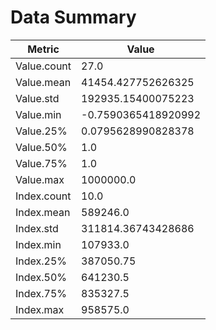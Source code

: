 # Data Summary
|Metric|Value|
|---|---|
|Value.count|27.0|
|Value.mean|41454.427752626325|
|Value.std|192935.15400075223|
|Value.min|-0.7590365418920992|
|Value.25%|0.0795628990828378|
|Value.50%|1.0|
|Value.75%|1.0|
|Value.max|1000000.0|
|Index.count|10.0|
|Index.mean|589246.0|
|Index.std|311814.36743428686|
|Index.min|107933.0|
|Index.25%|387050.75|
|Index.50%|641230.5|
|Index.75%|835327.5|
|Index.max|958575.0|
